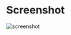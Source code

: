 # Screenshot
![screenshot](https://bn1301files.storage.live.com/y4mz73pbNPy8RSW7P3-fMr-6laz9wLj-CeEgn_WUqigY7TuU2IQ9TpciGHRFeuOfpumJmPHzQcp5D3s-Z2kSI0LatYdPLRxL_Ja5BSFHyQGVvxMS_pkTgOXvbzlLap9zlvGQ5uhfkpSzIbUsY-3esJjdgSoPYWsEWptkAJJwme5Xuq3N6ZL6G3caWF5_ZRarUjc5blEtOachscIKyHnb6w_wg/Capture.PNG?psid=1&width=1077&height=605)
